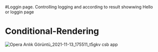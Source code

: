 #Loggin page. Controlling logging and according to result showwing Hello or loggin page
# Conditional-Rendering
![Opera Anlık Görüntü_2021-11-13_175511_t5gkv csb app](https://user-images.githubusercontent.com/63463164/141652248-63a7e08a-e688-4a02-b917-cefacf334af4.png)
